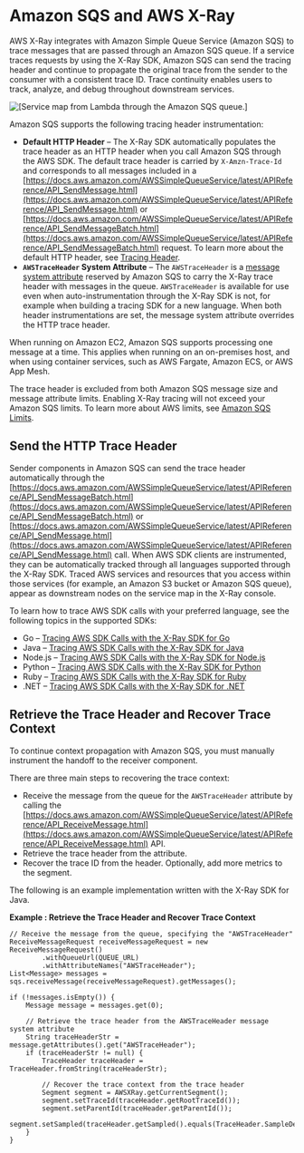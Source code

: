 # Amazon SQS and AWS X\-Ray<a name="xray-services-sqs"></a>

AWS X\-Ray integrates with Amazon Simple Queue Service \(Amazon SQS\) to trace messages that are passed through an Amazon SQS queue\. If a service traces requests by using the X\-Ray SDK, Amazon SQS can send the tracing header and continue to propagate the original trace from the sender to the consumer with a consistent trace ID\. Trace continuity enables users to track, analyze, and debug throughout downstream services\.

![\[Service map from Lambda through the Amazon SQS queue.\]](http://docs.aws.amazon.com/xray/latest/devguide/images/sqs-manual-servicemap.png)

Amazon SQS supports the following tracing header instrumentation:
+ **Default HTTP Header** – The X\-Ray SDK automatically populates the trace header as an HTTP header when you call Amazon SQS through the AWS SDK\. The default trace header is carried by `X-Amzn-Trace-Id` and corresponds to all messages included in a [https://docs.aws.amazon.com/AWSSimpleQueueService/latest/APIReference/API_SendMessage.html](https://docs.aws.amazon.com/AWSSimpleQueueService/latest/APIReference/API_SendMessage.html) or [https://docs.aws.amazon.com/AWSSimpleQueueService/latest/APIReference/API_SendMessageBatch.html](https://docs.aws.amazon.com/AWSSimpleQueueService/latest/APIReference/API_SendMessageBatch.html) request\. To learn more about the default HTTP header, see [Tracing Header](xray-concepts.md#xray-concepts-tracingheader)\.
+ **`AWSTraceHeader` System Attribute** – The `AWSTraceHeader` is a [message system attribute](https://docs.aws.amazon.com/AWSSimpleQueueService/latest/APIReference/API_MessageSystemAttributeValue.html) reserved by Amazon SQS to carry the X\-Ray trace header with messages in the queue\. `AWSTraceHeader` is available for use even when auto\-instrumentation through the X\-Ray SDK is not, for example when building a tracing SDK for a new language\. When both header instrumentations are set, the message system attribute overrides the HTTP trace header\.

When running on Amazon EC2, Amazon SQS supports processing one message at a time\. This applies when running on an on\-premises host, and when using container services, such as AWS Fargate, Amazon ECS, or AWS App Mesh\. 

The trace header is excluded from both Amazon SQS message size and message attribute limits\. Enabling X\-Ray tracing will not exceed your Amazon SQS limits\. To learn more about AWS limits, see [Amazon SQS Limits](https://docs.aws.amazon.com/AWSSimpleQueueService/latest/SQSDeveloperGuide/sqs-limits.html)\.

## Send the HTTP Trace Header<a name="xray-services-sqs-sending"></a>

Sender components in Amazon SQS can send the trace header automatically through the [https://docs.aws.amazon.com/AWSSimpleQueueService/latest/APIReference/API_SendMessageBatch.html](https://docs.aws.amazon.com/AWSSimpleQueueService/latest/APIReference/API_SendMessageBatch.html) or [https://docs.aws.amazon.com/AWSSimpleQueueService/latest/APIReference/API_SendMessage.html](https://docs.aws.amazon.com/AWSSimpleQueueService/latest/APIReference/API_SendMessage.html) call\. When AWS SDK clients are instrumented, they can be automatically tracked through all languages supported through the X\-Ray SDK\. Traced AWS services and resources that you access within those services \(for example, an Amazon S3 bucket or Amazon SQS queue\), appear as downstream nodes on the service map in the X\-Ray console\.

To learn how to trace AWS SDK calls with your preferred language, see the following topics in the supported SDKs:
+ Go – [Tracing AWS SDK Calls with the X\-Ray SDK for Go](xray-sdk-go-awssdkclients.md)
+ Java – [Tracing AWS SDK Calls with the X\-Ray SDK for Java](xray-sdk-java-awssdkclients.md)
+ Node\.js – [Tracing AWS SDK Calls with the X\-Ray SDK for Node\.js](xray-sdk-nodejs-awssdkclients.md)
+ Python – [Tracing AWS SDK Calls with the X\-Ray SDK for Python](xray-sdk-python-awssdkclients.md)
+ Ruby – [Tracing AWS SDK Calls with the X\-Ray SDK for Ruby](xray-sdk-ruby-awssdkclients.md)
+ \.NET – [Tracing AWS SDK Calls with the X\-Ray SDK for \.NET](xray-sdk-dotnet-sdkclients.md)

## Retrieve the Trace Header and Recover Trace Context<a name="xray-services-sqs-retrieving"></a>

To continue context propagation with Amazon SQS, you must manually instrument the handoff to the receiver component\.

There are three main steps to recovering the trace context:
+ Receive the message from the queue for the `AWSTraceHeader` attribute by calling the [https://docs.aws.amazon.com/AWSSimpleQueueService/latest/APIReference/API_ReceiveMessage.html](https://docs.aws.amazon.com/AWSSimpleQueueService/latest/APIReference/API_ReceiveMessage.html) API\.
+ Retrieve the trace header from the attribute\.
+ Recover the trace ID from the header\. Optionally, add more metrics to the segment\.

The following is an example implementation written with the X\-Ray SDK for Java\.

**Example : Retrieve the Trace Header and Recover Trace Context**  

```
// Receive the message from the queue, specifying the "AWSTraceHeader"
ReceiveMessageRequest receiveMessageRequest = new ReceiveMessageRequest()
        .withQueueUrl(QUEUE_URL)
        .withAttributeNames("AWSTraceHeader");
List<Message> messages = sqs.receiveMessage(receiveMessageRequest).getMessages();

if (!messages.isEmpty()) {
    Message message = messages.get(0);
    
    // Retrieve the trace header from the AWSTraceHeader message system attribute
    String traceHeaderStr = message.getAttributes().get("AWSTraceHeader");
    if (traceHeaderStr != null) {
        TraceHeader traceHeader = TraceHeader.fromString(traceHeaderStr);

        // Recover the trace context from the trace header
        Segment segment = AWSXRay.getCurrentSegment();
        segment.setTraceId(traceHeader.getRootTraceId());
        segment.setParentId(traceHeader.getParentId());
        segment.setSampled(traceHeader.getSampled().equals(TraceHeader.SampleDecision.SAMPLED));
    }
}
```